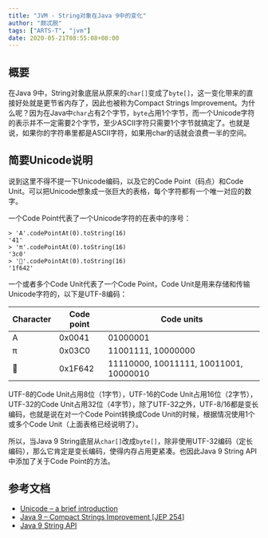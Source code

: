 ```yaml
---
title: "JVM - String对象在Java 9中的变化"
author: "颇忒脱"
tags: ["ARTS-T", "jvm"]
date: 2020-05-21T08:55:08+08:00
---
```


<!--more-->

## 概要

在Java 9中，String对象底层从原来的`char[]`变成了`byte[]`，这一变化带来的直接好处就是更节省内存了，因此也被称为Compact Strings Improvement。为什么呢？因为在Java中`char`占有2个字节，`byte`占用1个字节，而一个Unicode字符的表示并不一定需要2个字节，至少ASCII字符只需要1个字节就搞定了。也就是说，如果你的字符串里都是ASCII字符，如果用char的话就会浪费一半的空间。

## 简要Unicode说明

说到这里不得不提一下Unicode编码，以及它的Code Point（码点）和Code Unit。可以把Unicode想象成一张巨大的表格，每个字符都有一个唯一对应的数字。

一个Code Point代表了一个Unicode字符的在表中的序号：

```
> 'A'.codePointAt(0).toString(16)
'41'
> 'π'.codePointAt(0).toString(16)
'3c0'
> '🙂'.codePointAt(0).toString(16)
'1f642'
```

一个或者多个Code Unit代表了一个Code Point，Code Unit是用来存储和传输Unicode字符的，以下是UTF-8编码：

| Character | Code point | Code units                             |
| --------- | ---------- | -------------------------------------- |
| A         | 0x0041     | 01000001                               |
| π         | 0x03C0     | 11001111, 10000000                     |
| 🙂       | 0x1F642    | 11110000, 10011111, 10011001, 10000010 |

UTF-8的Code Unit占用8位（1字节），UTF-16的Code Unit占用16位（2字节），UTF-32的Code Unit占用32位（4字节），除了UTF-32之外，UTF-8/16都是变长编码，也就是说在对一个Code Point转换成Code Unit的时候，根据情况使用1个或多个Code Unit（上面表格已经说明了）。

所以，当Java 9 String底层从`char[]`改成`byte[]`，除非使用UTF-32编码（定长编码），那么它肯定是变长编码，使得内存占用更紧凑。也因此Java 9 String API中添加了关于Code Point的方法。

## 参考文档

* [Unicode – a brief introduction](https://exploringjs.com/impatient-js/ch_unicode.html)
* [Java 9 – Compact Strings Improvement [JEP 254]](https://howtodoinjava.com/java9/compact-strings/)
* [Java 9 String API](https://docs.oracle.com/javase/9/docs/api/java/lang/String.html)

